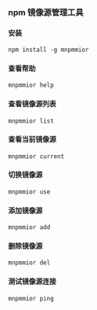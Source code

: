 ### npm 镜像源管理工具

#### 安装

```
npm install -g mnpmmior
```

#### 查看帮助

```
mnpmmior help
```

#### 查看镜像源列表

```
mnpmmior list
```

#### 查看当前镜像源

```
mnpmmior current
```

#### 切换镜像源

```
mnpmmior use
```

#### 添加镜像源

```
mnpmmior add
```

#### 删除镜像源

```
mnpmmior del
```

#### 测试镜像源连接

```
mnpmmior ping
```
